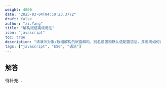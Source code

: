 ```yaml
---
weight: 4800
date: "2025-03-04T04:50:23.377Z"
draft: false
author: "zi.Yang"
title: "解构赋值高级用法"
icon: "javascript"
toc: true
description: "请演示对象/数组解构的嵌套解构、别名设置和默认值配置语法，并说明如何通过解构实现深层对象属性提取（如const { a: { b } } = obj）。"
tags: ["javascript", "ES6", "语法"]
---
```


## 解答

待补充...
